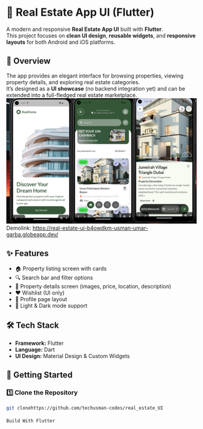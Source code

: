 # 🏡 Real Estate App UI (Flutter)

A modern and responsive **Real Estate App UI** built with **Flutter**.  
This project focuses on **clean UI design**, **reusable widgets**, and **responsive layouts** for both Android and iOS platforms.  

## 📖 Overview  
The app provides an elegant interface for browsing properties, viewing property details, and exploring real estate categories.  
It’s designed as a **UI showcase** (no backend integration yet) and can be extended into a full-fledged real estate marketplace.  
![App Screenshot](https://github.com/techusman-codes/real_estate_UI/blob/610410dd714736fb976d2afa4afdd3b41a4daa05/Screenshot%20From%202025-10-06%2019-38-48.png)
Demolink: https://real-estate-ui-b4owdkm-usman-umar-garba.globeapp.dev/
## ✨ Features  
- 🏠 Property listing screen with cards  
- 🔍 Search bar and filter options  
- 📍 Property details screen (images, price, location, description)  
- ❤️ Wishlist (UI only)  
- 👤 Profile page layout  
- 🌙 Light & Dark mode support  

## 🛠️ Tech Stack  
- **Framework:** Flutter  
- **Language:** Dart  
- **UI Design:** Material Design & Custom Widgets  

## 🚀 Getting Started  

### 1️⃣ Clone the Repository  
```bash
git clonehttps://github.com/techusman-codes/real_estate_UI

Build With Flutter
